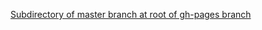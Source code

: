 
[Subdirectory of master branch at root of gh-pages branch](https://gist.github.com/cobyism/4730490)